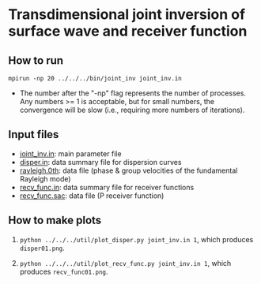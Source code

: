 # Transdimensional joint inversion of surface wave and receiver function

## How to run

`mpirun -np 20 ../../../bin/joint_inv joint_inv.in`
* The number after the "-np" flag represents the number of processes. Any numbers >= 1 is acceptable, but for small numbers, the convergence will be slow (i.e., requiring more numbers of iterations).

## Input files

* [joint_inv.in](https://github.com/akuhara/SEIS_FILO/blob/master/sample/joint_inv/case_1_recv_func_and_rayleigh/joint_inv.in): main parameter file
* [disper.in](https://github.com/akuhara/SEIS_FILO/blob/master/sample/joint_inv/case_1_recv_func_and_rayleigh/disper.in): data summary file for dispersion curves
* [rayleigh.0th](https://github.com/akuhara/SEIS_FILO/blob/master/sample/joint_inv/case_1_recv_func_and_rayleigh/rayleigh.0th): data file (phase & group velocities of the fundamental Rayleigh mode)
* [recv_func.in](https://github.com/akuhara/SEIS_FILO/blob/master/sample/joint_inv/case_1_recv_func_and_rayleigh/recv_func.in): data summary file for receiver functions
* [recv_func.sac](https://github.com/akuhara/SEIS_FILO/blob/master/sample/joint_inv/case_1_recv_func_and_rayleigh/recv_func.sac): data file (P receiver function)

## How to make plots

1. `python ../../../util/plot_disper.py joint_inv.in 1`, which produces `disper01.png`.

2. `python ../../../util/plot_recv_func.py joint_inv.in 1`, which produces `recv_func01.png`.
